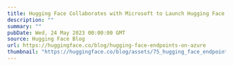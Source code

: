 ```yaml
---
title: Hugging Face Collaborates with Microsoft to Launch Hugging Face Model Catalog on Azure
description: ""
summary: ""
pubDate: Wed, 24 May 2023 00:00:00 GMT
source: Hugging Face Blog
url: https://huggingface.co/blog/hugging-face-endpoints-on-azure
thumbnail: "https://huggingface.co/blog/assets/75_hugging_face_endpoints_on_azure/01.jpg"
---
```


